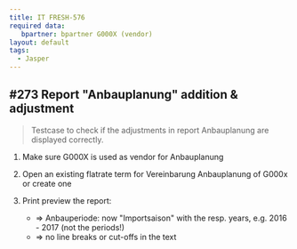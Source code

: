 ```yaml
---
title: IT FRESH-576
required data:
   bpartner: bpartner G000X (vendor)
layout: default
tags:
  - Jasper
---
```

## #273 Report "Anbauplanung" addition & adjustment

> Testcase to check if the adjustments in report Anbauplanung are displayed correctly.

1. Make sure G000X is used as vendor for Anbauplanung

1. Open an existing flatrate term for Vereinbarung Anbauplanung of G000x or create one 

1. Print preview the report:
	* => Anbauperiode: now "Importsaison" with the resp. years, e.g. 2016 - 2017 (not the periods!)
	* => no line breaks or cut-offs in the text 
	